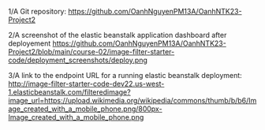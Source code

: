 1/A Git repository:
https://github.com/OanhNguyenPM13A/OanhNTK23-Project2

2/A screenshot of the elastic beanstalk application dashboard after deployement
https://github.com/OanhNguyenPM13A/OanhNTK23-Project2/blob/main/course-02/image-filter-starter-code/deployment_screenshots/deploy.png

3/A link to the endpoint URL for a running elastic beanstalk deployment:
http://image-filter-starter-code-dev22.us-west-1.elasticbeanstalk.com/filteredimage?image_url=https://upload.wikimedia.org/wikipedia/commons/thumb/b/b6/Image_created_with_a_mobile_phone.png/800px-Image_created_with_a_mobile_phone.png
